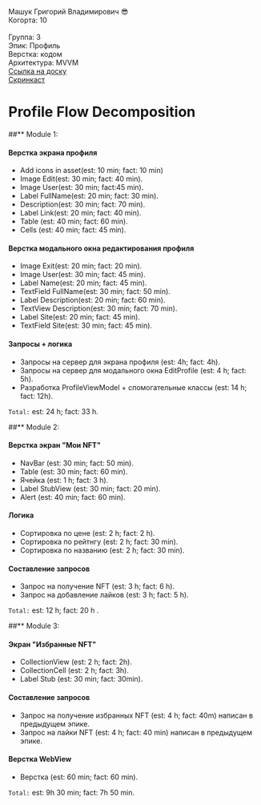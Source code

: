 Машук Григорий Владимирович :sunglasses:
<br /> Когорта: 10   
<br /> Группа: 3
<br /> Эпик: Профиль
<br /> Верстка: кодом
<br /> Архитектура: MVVM
<br /> [Ссылка на доску](https://github.com/users/chrnivan/projects/1)
<br /> 
[Скринкаст](https://disk.yandex.ru/i/q4F5zFUu39Ptlw)

# Profile Flow Decomposition   

##** Module 1:

#### Верстка экрана профиля 
- Add icons in asset(est: 10 min; fact: 10 min)
- Image Edit(est: 30 min; fact: 40 min).
- Image User(est: 30 min; fact:45 min).
- Label FullName(est: 20 min; fact: 30 min).
- Description(est: 30 min; fact: 70 min).   
- Label Link(est: 20 min; fact: 40 min).
- Table (est: 40 min; fact: 60 min).
- Cells (est: 40 min; fact: 45 min).

#### Верстка модального окна редактирования профиля
- Image Exit(est: 20 min; fact: 20 min).
- Image User(est: 30 min; fact: 45 min).
- Label Name(est: 20 min; fact: 45 min).
- TextField FullName(est: 30 min; fact: 50 min).  
- Label Description(est: 20 min; fact: 60 min).
- TextView Description(est: 30 min; fact: 70 min).
- Label Site(est: 20 min; fact: 45 min).
- TextField Site(est: 30 min; fact: 45 min).

#### Запросы + логика
- Запросы на сервер для экрана профиля (est: 4h; fact: 4h).
- Запросы на сервер для модального окна EditProfile (est: 4 h; fact: 5h).
- Разработка ProfileViewModel + спомогательные классы (est: 14 h; fact: 12h).

`Total:` est: 24 h; fact: 33 h.

##** Module 2:

#### Верстка экран "Мои NFT"

- NavBar (est: 30 min; fact: 50 min).
- Table (est: 30 min; fact: 60 min).  
- Ячейка (est: 1 h; fact: 3 h).
- Label StubView (est: 30 min; fact: 20 min).
- Alert (est: 40 min; fact: 60 min).

#### Логика
- Сортировка по цене (est: 2 h; fact: 2 h).
- Сортировка по рейтнгу (est: 2 h; fact: 30 min).
- Сортировка по названию (est: 2 h; fact: 30 min).

#### Составление запросов
- Запрос на получение NFT (est: 3 h; fact: 6 h).
- Запрос на добавление лайков (est: 3 h; fact: 5 h).

`Total:` est: 12 h; fact: 20 h .

##** Module 3:

#### Экран "Избранные NFT"

- CollectionView (est: 2 h; fact:  2h).
- CollectionCell (est: 2 h; fact: 3h).
- Label Stub (est: 30 min; fact: 30min).                
                                                   
#### Составление запросов
- Запрос на получение избранных NFT (est: 4 h; fact: 40m) написан в предыдущем эпике.
- Запрос на лайки NFT (est: 4 h; fact: 40 min) написан в предыдущем эпике.

#### Верстка WebView
- Верстка (est: 60 min; fact: 60 min).

`Total:` est: 9h 30 min; fact: 7h 50 min.

